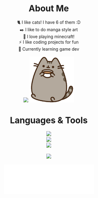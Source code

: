 <h1 align=center>About Me</h1>

<div align=center>
  🐈 I like cats! I have 6 of them :D<br/>
  ✒️ I like to do manga style art<br/>
  🌳 I love playing minecraft!<br/>
  ⚡ I like coding projects for fun<br/>
  🌱 Currently learning game dev<br/><br/>
  <img src='https://github.com/Pengling1472/Pengling1472/blob/main/computer.gif' height=150>
  <img src='https://github.com/Pengling1472/Pengling1472/blob/main/coffee.gif' height=150>
</div>

<h1 align=center>Languages & Tools</h1>

<div align="center">
  
  [![](https://skillicons.dev/icons?i=js,ts,cs,html,css)](https://github.com/Pengling1472)</br>
  [![](https://skillicons.dev/icons?i=discordjs,nodejs,mongodb,react)](https://github.com/Pengling1472)</br>
  [![](https://skillicons.dev/icons?i=netlify,vite,godot)](https://github.com/Pengling1472)</br></br>
  [![](https://github-readme-stats.vercel.app/api/top-langs/?username=Pengling1472&theme=vue-dark)](https://github.com/Pengling1472)</br>  
  <a align="center" href="https://open.spotify.com/track/1FOlGfdJdsq6NppmPNqdmb?si=0f3ba855172d4b8c">
    <img src="song.svg" width="299">
  </a>

</div>

